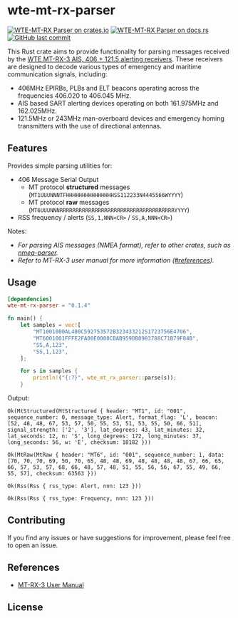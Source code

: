 # wte-mt-rx-parser

[![WTE-MT-RX Parser on crates.io][cratesio-image]][cratesio]
[![WTE-MT-RX Parser on docs.rs][docsrs-image]][docsrs]
[![GitHub last commit][ghcommit-image]][ghcommit]

[cratesio-image]: https://img.shields.io/crates/v/wte-mt-rx-parser.svg
[cratesio]: https://crates.io/crates/wte-mt-rx-parser
[docsrs-image]: https://docs.rs/wte-mt-rx-parser/badge.svg
[docsrs]: https://docs.rs/wte-mt-rx-parser
[ghcommit-image]: https://img.shields.io/github/last-commit/roby2014/wte-mt-rx-parser
[ghcommit]: https://github.com/roby2014/wte-mt-rx-parser/

This Rust crate aims to provide functionality for parsing messages received by the [WTE MT-RX-3 AIS, 406 + 121.5 alerting receivers](https://www.wte.co.nz/uploads/9/9/8/6/99862766/mt-rx-3_406_epirb_receiver-manual_v2-62.pdf). These receivers are designed to decode various types of emergency and maritime communication signals, including:
- 406MHz EPIRBs, PLBs and ELT beacons operating across the frequencies 406.020 to 406.045 MHz.
- AIS based SART alerting devices operating on both 161.975MHz and 162.025MHz.
- 121.5MHz or 243MHz man-overboard devices and emergency homing transmitters with the use of directional antennas.

## Features

Provides simple parsing utilities for:
- 406 Message Serial Output
    - MT protocol **structured** messages (`MT1UUUNNNTFHHHHHHHHHHHHHHHSS112233N4445566WYYYY`)
    - MT protocol **raw** messages (`MT6UUUNNNRRRRRRRRRRRRRRRRRRRRRRRRRRRRRRRRRRRRYYYY`)
- RSS frequency / alerts (`SS,1,NNN<CR>` / `SS,A,NNN<CR>`)

Notes:
- *For parsing AIS messages (NMEA format), refer to other crates, such as [nmea-parser](https://github.com/zaari/nmea-parser).*
- *Refer to MT-RX-3 user manual for more information ([#references](#references)).*

## Usage

```toml
[dependencies]
wte-mt-rx-parser = "0.1.4"
```

```rs
fn main() {
    let samples = vec![
        "MT1001000AL400C592753572B323433212S1723756E4706",
        "MT6001001FFFE2FA00E0000CBAB959DB0903788C71B79F84B",
        "SS,A,123",
        "SS,1,123",
    ];

    for s in samples {
        println!("{:?}", wte_mt_rx_parser::parse(s));
    }
```

Output:
```
Ok(MtStructured(MtStructured { header: "MT1", id: "001", sequence_number: 0, message_type: Alert, format_flag: 'L', beacon: [52, 48, 48, 67, 53, 57, 50, 55, 53, 51, 53, 55, 50, 66, 51], signal_strength: ['2', '3'], lat_degrees: 43, lat_minutes: 32, lat_seconds: 12, n: 'S', long_degrees: 172, long_minutes: 37, long_seconds: 56, w: 'E', checksum: 18182 }))
    
Ok(MtRaw(MtRaw { header: "MT6", id: "001", sequence_number: 1, data: [70, 70, 70, 69, 50, 70, 65, 48, 48, 69, 48, 48, 48, 48, 67, 66, 65, 66, 57, 53, 57, 68, 66, 48, 57, 48, 51, 55, 56, 56, 67, 55, 49, 66, 55, 57], checksum: 63563 }))
    
Ok(Rss(Rss { rss_type: Alert, nnn: 123 }))

Ok(Rss(Rss { rss_type: Frequency, nnn: 123 }))
```

## Contributing

If you find any issues or have suggestions for improvement, please feel free to open an issue.

## References
- [MT-RX-3 User Manual](https://www.wte.co.nz/uploads/9/9/8/6/99862766/mt-rx-3_406_epirb_receiver-manual_v2-62.pdf)

## License
